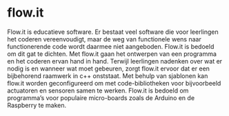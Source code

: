 # flow.it

Flow.it is educatieve software.
Er bestaat veel software die voor leerlingen het coderen vereenvoudigt,
maar de weg van functionele wens naar functionerende code wordt daarmee niet aangeboden.
Flow.it is bedoeld om dit gat te dichten.
Met flow.it gaan het ontwerpen van een programma en het coderen ervan hand in hand.
Terwijl leerlingen nadenken over wat er nodig is en wanneer wat moet gebeuren,
zorgt flow.it ervoor dat er een bijbehorend raamwerk in c++ onststaat.
Met behulp van sjablonen kan flow.it worden geconfigureerd om met code-bibliotheken
voor bijvoorbeeld actuatoren en sensoren samen te werken.
Flow.it is bedoeld om programma’s voor populaire micro-boards zoals
de Arduino en de Raspberry te maken.
